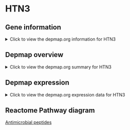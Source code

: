 <h1>HTN3</h1>

<h2>Gene information</h2>
<details>
  <summary>Click to view the depmap.org information for HTN3</summary>
  <iframe src="https://depmap.org/portal/gene/HTN3?tab=about" style="border:none;width:100%;height:800px"></iframe>
</details>

<h2>Depmap overview</h2>
<details>
  <summary>Click to view the depmap.org summary for HTN3</summary>
  <iframe src="https://depmap.org/portal/gene/HTN3?tab=overview" style="border:none;width:100%;height:800px"></iframe>
</details>

<h2>Depmap expression</h2>
<details>
  <summary>Click to view the depmap.org expression data for HTN3</summary>
  <iframe src="https://depmap.org/portal/gene/HTN3?tab=characterization" style="border:none;width:100%;height:800px"></iframe>
</details>



<h2>Reactome Pathway diagram</h2>
<a href="https://reactome.org/PathwayBrowser/#/R-HSA-6803157" target="_BLANK">Antimicrobial peptides</a>




